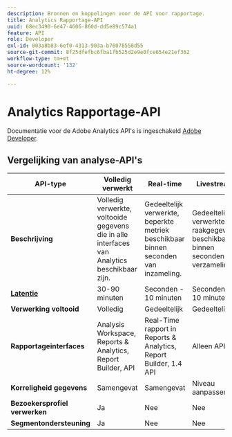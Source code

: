 ```yaml
---
description: Bronnen en koppelingen voor de API voor rapportage.
title: Analytics Rapportage-API
uuid: 68ec3490-6e47-4606-860d-dd5e89c574a1
feature: API
role: Developer
exl-id: 003a8b83-6ef0-4313-903a-b76078558d55
source-git-commit: 8f25dfefbc6fba1fb525d2e9e0fce654e21ef362
workflow-type: tm+mt
source-wordcount: '132'
ht-degree: 12%

---
```


# Analytics Rapportage-API

Documentatie voor de Adobe Analytics API&#39;s is ingeschakeld [Adobe Developer](https://developer.adobe.com/analytics-apis/docs/2.0/).

## Vergelijking van analyse-API&#39;s

| **API-type** | **Volledig verwerkt** | **Real-time** | **Livestream** | **Data Warehouse** |
| --- | --- | --- | --- | --- |
| **Beschrijving** | Volledig verwerkte, voltooide gegevens die in alle interfaces van Analytics beschikbaar zijn. | Gedeeltelijk verwerkte, beperkte metriek beschikbaar binnen seconden van inzameling. | Gedeeltelijk verwerkte raakgegevens beschikbaar binnen seconden na verzameling. | Volledig verwerkte, afgeronde gegevens die worden gebruikt om grote gegevensuitvoer te trekken. |
| [**Latentie**](/help/technotes/latency.md) | 30-90 minuten | Seconden - 10 minuten | Seconden - 10 minuten | 90+ minuten |
| **Verwerking voltooid** | Volledig | Gedeeltelijk | Gedeeltelijk | Volledig |
| **Rapportageinterfaces** | Analysis Workspace, Reports &amp; Analytics, Report Builder, API | Real-Time rapport in Reports &amp; Analytics, Report Builder, 1.4 API | Alleen API | Data Warehouse, API |
| **Korreligheid gegevens** | Samengevat | Samengevat | Niveau aanpassen | Samengevat |
| **Bezoekersprofiel verwerken** | Ja | Nee | Nee | Ja |
| **Segmentondersteuning** | Ja | Nee | Nee | Gedeeltelijk |
